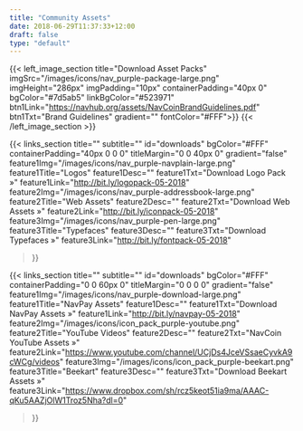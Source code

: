 ```yaml
---
title: "Community Assets"
date: 2018-06-29T11:37:33+12:00
draft: false
type: "default"
---
```


{{< left_image_section
    title="Download Asset Packs"
    imgSrc="/images/icons/nav_purple-package-large.png"
    imgHeight="286px"
    imgPadding="10px"
    containerPadding="40px 0"
    bgColor="#7d5ab5"
    linkBgColor="#523971"
    btn1Link="https://navhub.org/assets/NavCoinBrandGuidelines.pdf"
    btn1Txt="Brand Guidelines"
    gradient=""
    fontColor="#FFF">}}
{{< /left_image_section >}}

{{< links_section
    title=""
    subtitle=""
    id="downloads"
    bgColor="#FFF"
    containerPadding="40px 0 0 0"
    titleMargin="0 0 40px 0"
    gradient="false"
    feature1Img="/images/icons/nav_purple-navplain-large.png"
    feature1Title="Logos"
    feature1Desc=""
    feature1Txt="Download Logo Pack »"
    feature1Link="http://bit.ly/logopack-05-2018"
    feature2Img="/images/icons/nav_purple-addressbook-large.png"
    feature2Title="Web Assets"
    feature2Desc=""
    feature2Txt="Download Web Assets »"
    feature2Link="http://bit.ly/iconpack-05-2018"
    feature3Img="/images/icons/nav_purple-pen-large.png"
    feature3Title="Typefaces"
    feature3Desc=""
    feature3Txt="Download Typefaces »"
    feature3Link="http://bit.ly/fontpack-05-2018"
>}}

{{< links_section
    title=""
    subtitle=""
    id="downloads"
    bgColor="#FFF"
    containerPadding="0 0 60px 0"
    titleMargin="0 0 0 0"
    gradient="false"
    feature1Img="/images/icons/nav_purple-download-large.png"
    feature1Title="NavPay Assets"
    feature1Desc=""
    feature1Txt="Download NavPay Assets »"
    feature1Link="http://bit.ly/navpay-05-2018"
    feature2Img="/images/icons/icon_pack_purple-youtube.png"
    feature2Title="YouTube Videos"
    feature2Desc=""
    feature2Txt="NavCoin YouTube Assets »"
    feature2Link="https://www.youtube.com/channel/UCjDs4JceVSsaeCyvkA9cWCg/videos"
    feature3Img="/images/icons/icon_pack_purple-beekart.png"
    feature3Title="Beekart"
    feature3Desc=""
    feature3Txt="Download Beekart Assets »"
    feature3Link="https://www.dropbox.com/sh/rcz5keot51ia9ma/AAAC-qKu5AAZjOlW1Troz5Nha?dl=0"
>}}

